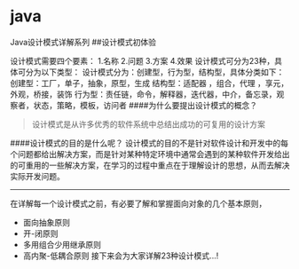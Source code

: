 # java
Java设计模式详解系列
##设计模式初体验

  设计模式需要四个要素：
                        1.名称
                        2.问题
                        3.方案
                        4.效果
设计模式可分为23种，具体可分为以下类型：
设计模式分为：创建型，行为型，结构型，具体分类如下：
创建型：工厂，单子，抽象，原型，生成
结构型：适配器 ，组合，代理 ，享元，外观，桥接，装饰
行为型：责任链，命令，解释器，迭代器，中介，备忘录，观察者，状态，策略，模板，访问者
####为什么要提出设计模式的概念？
>设计模式是从许多优秀的软件系统中总结出成功的可复用的设计方案

####设计模式的目的是什么呢？
设计模式的目的不是针对软件设计和开发中的每个问题都给出解决方案，而是针对某种特定环境中通常会遇到的某种软件开发给出的可重用的一些解决方案，在学习的过程中重点在于理解设计的思想，从而去解决实际开发问题。

------
在详解每一个设计模式之前，有必要了解和掌握面向对象的几个基本原则，

- 面向抽象原则
- 开-闭原则
- 多用组合少用继承原则
- 高内聚-低耦合原则
接下来会为大家详解23种设计模式...!
